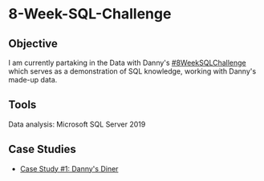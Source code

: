 # 8-Week-SQL-Challenge

## Objective
I am currently partaking in the Data with Danny's [#8WeekSQLChallenge](https://8weeksqlchallenge.com/getting-started/) which serves as a demonstration of SQL knowledge, working with Danny's made-up data. 

## Tools
Data analysis: Microsoft SQL Server 2019

## Case Studies

* [Case Study #1: Danny's Diner](https://github.com/mraibon/8-Week-SQL-Challenge/tree/b5067696bd5e1abb4f8f2706ac28035b1341438a/Case%20Study%20%231%20-%20Danny's%20Diner)
